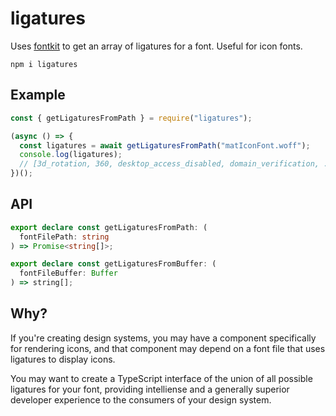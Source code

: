 # ligatures

Uses [fontkit] to get an array of ligatures for a font. Useful for icon fonts.

```
npm i ligatures
```

## Example

```js
const { getLigaturesFromPath } = require("ligatures");

(async () => {
  const ligatures = await getLigaturesFromPath("matIconFont.woff");
  console.log(ligatures);
  // [3d_rotation, 360, desktop_access_disabled, domain_verification, ...]
})();
```

## API

```ts
export declare const getLigaturesFromPath: (
  fontFilePath: string
) => Promise<string[]>;

export declare const getLigaturesFromBuffer: (
  fontFileBuffer: Buffer
) => string[];
```

## Why?

If you're creating design systems, you may have a component specifically for rendering icons, and that component may depend on a font file that uses ligatures to display icons.

You may want to create a TypeScript interface of the union of all possible ligatures for your font, providing intelliense and a generally superior developer experience to the consumers of your design system.

[fontkit]: https://github.com/foliojs/fontkit
